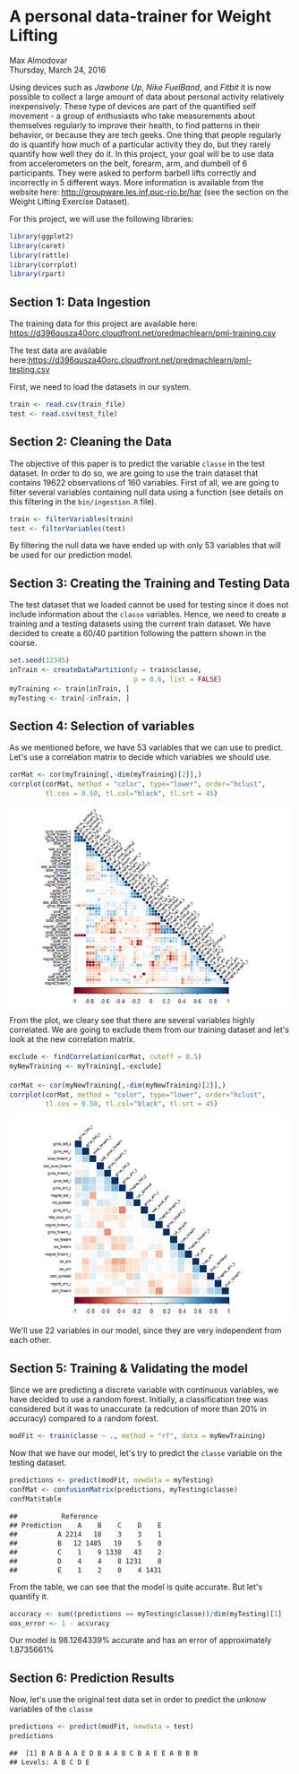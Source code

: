 # A personal data-trainer for Weight Lifting
Max Almodovar  
Thursday, March 24, 2016  

Using devices such as *Jawbone Up*, *Nike FuelBand*, and *Fitbit* it is now possible to collect a large amount of data about personal activity relatively inexpensively. These type of devices are part of the quantified self movement - a group of enthusiasts who take measurements about themselves regularly to improve their health, to find patterns in their behavior, or because they are tech geeks. One thing that people regularly do is quantify how much of a particular activity they do, but they rarely quantify how well they do it. In this project, your goal will be to use data from accelerometers on the belt, forearm, arm, and dumbell of 6 participants. They were asked to perform barbell lifts correctly and incorrectly in 5 different ways. More information is available from the website here: <http://groupware.les.inf.puc-rio.br/har> (see the section on the Weight Lifting Exercise Dataset).

For this project, we will use the following libraries:


```r
library(ggplot2)
library(caret)
library(rattle)
library(corrplot)
library(rpart)
```

## Section 1: Data Ingestion

The training data for this project are available here: <https://d396qusza40orc.cloudfront.net/predmachlearn/pml-training.csv>

The test data are available here:<https://d396qusza40orc.cloudfront.net/predmachlearn/pml-testing.csv>

First, we need to load the datasets in our system.




```r
train <- read.csv(train_file)
test <- read.csv(test_file)
```

## Section 2: Cleaning the Data 
The objective of this paper is to predict the variable `classe` in the test dataset. In order to do so, we are going to use the train dataset that contains 19622 observations of 160 variables. First of all, we are going to filter several variables containing null data using a function (see details on this filtering in the `bin/ingestion.R` file). 



```r
train <- filterVariables(train)
test <- filterVariables(test)
```
By filtering the null data we have ended up with only 53 variables that will be used for our prediction model.

## Section 3: Creating the Training and Testing Data
The test dataset that we loaded cannot be used for testing since it does not include information about the `classe` variables. Hence, we need to create a training and a testing datasets using the current train dataset. We have decided to create a 60/40 partition following the pattern shown in the course. 


```r
set.seed(12345)
inTrain <- createDataPartition(y = train$classe,
                               p = 0.6, list = FALSE)
myTraining <- train[inTrain, ]
myTesting <- train[-inTrain, ]
```

## Section 4: Selection of variables
As we mentioned before, we have 53 variables that we can use to predict. Let's use a correlation matrix to decide which variables we should use.


```r
corMat <- cor(myTraining[,-dim(myTraining)[2]],)
corrplot(corMat, method = "color", type="lower", order="hclust",
         tl.cex = 0.50, tl.col="black", tl.srt = 45)
```

<img src="ReadMe_files/figure-html/unnamed-chunk-7-1.png" title="" alt="" style="display: block; margin: auto;" />

From the plot, we cleary see that there are several variables highly correlated. We are going to exclude them from our training dataset and let's look at the new correlation matrix.


```r
exclude <- findCorrelation(corMat, cutoff = 0.5)
myNewTraining <- myTraining[,-exclude]

corMat <- cor(myNewTraining[,-dim(myNewTraining)[2]],)
corrplot(corMat, method = "color", type="lower", order="hclust",
         tl.cex = 0.50, tl.col="black", tl.srt = 45)
```

<img src="ReadMe_files/figure-html/unnamed-chunk-8-1.png" title="" alt="" style="display: block; margin: auto;" />

We'll use 22 variables in our model, since they are very independent from each other.

## Section 5: Training & Validating the model
Since we are predicting a discrete variable with continuous variables, we have decided to use a random forest. Initially, a classification tree was considered but it was to unaccurate (a redcution of more than 20% in accuracy) compared to a random forest. 


```r
modFit <- train(classe ~ ., method = "rf", data = myNewTraining)
```

Now that we have our model, let's try to predict the `classe` variable on the testing dataset.


```r
predictions <- predict(modFit, newdata = myTesting)
confMat <- confusionMatrix(predictions, myTesting$classe)
confMat$table
```

```
##           Reference
## Prediction    A    B    C    D    E
##          A 2214   18    3    3    1
##          B   12 1485   19    5    0
##          C    1    9 1338   43    2
##          D    4    4    8 1231    8
##          E    1    2    0    4 1431
```

From the table, we can see that the model is quite accurate. But let's quantify it.


```r
accuracy <- sum((predictions == myTesting$classe))/dim(myTesting)[1]
oos_error <- 1 - accuracy
```

Our model is 98.1264339% accurate and has an error of approximately 1.8735661%

## Section 6: Prediction Results
Now, let's use the original test data set in order to predict the unknow variables of the `classe`


```r
predictions <- predict(modFit, newdata = test)
predictions
```

```
##  [1] B A B A A E D B A A B C B A E E A B B B
## Levels: A B C D E
```


